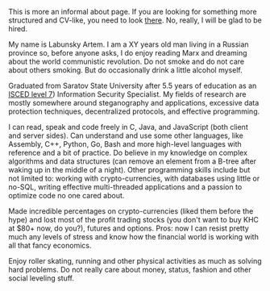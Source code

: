 This is more an informal about page. If you are looking for something more structured and CV-like, you need to look [there](cv). No, really, I will be glad to be hired.

My name is Labunsky Artem.
I am a XY years old man living in a Russian province so, before anyone asks, I do enjoy reading Marx and dreaming about the world communistic revolution.
Do not smoke and do not care about others smoking. 
But do occasionally drink a little alcohol myself. 

Graduated from Saratov State University after 5.5 years of education as an [ISCED level 7](http://uis.unesco.org/sites/default/files/documents/international-standard-classification-of-education-isced-2011-en.pdf)) Information Security Specialist.
My fields of research are mostly somewhere around steganography and applications, excessive data protection techniques, decentralized protocols, and effective programming.

I can read, speak and code freely in C, Java, and JavaScript (both client and server sides).
Can understand and use some other languages, like Assembly, C++, Python, Go, Bash and more high-level languages with reference and a bit of practice.
Do believe in my knowledge on complex algorithms and data structures (can remove an element from a B-tree after waking up in the middle of a night).
Other programming skills include but not limited to: working with crypto-currencies, with databases using little or no-SQL, writing effective multi-threaded applications and a passion to optimize code no one cared about.

Made incredible percentages on crypto-currencies (liked them before the hype) and lost most of the profit trading stocks (you don't want to buy KHC at $80+ now, do you?), futures and options.
Pros: now I can resist pretty much any levels of stress and know how the financial world is working with all that fancy economics.

Enjoy roller skating, running and other physical activities as much as solving hard problems.
Do not really care about money, status, fashion and other social leveling stuff.